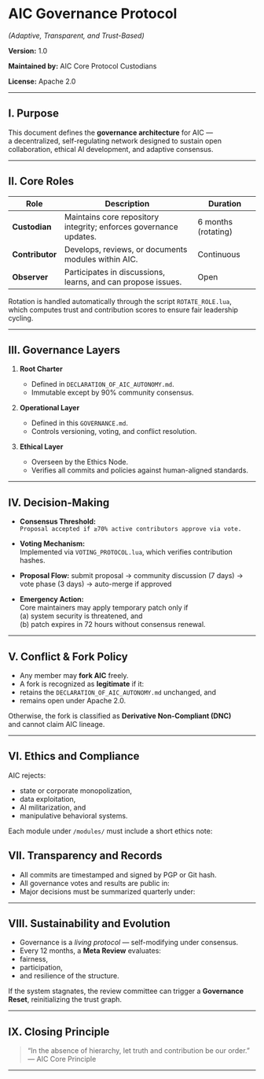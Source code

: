 # AIC Governance Protocol  
*(Adaptive, Transparent, and Trust-Based)*

**Version:** 1.0  

**Maintained by:** AIC Core Protocol Custodians  

**License:** Apache 2.0  

---

## I. Purpose

This document defines the **governance architecture** for AIC —  
a decentralized, self-regulating network designed to sustain open collaboration, ethical AI development, and adaptive consensus.

---

## II. Core Roles

| Role | Description | Duration |
|------|--------------|-----------|
| **Custodian** | Maintains core repository integrity; enforces governance updates. | 6 months (rotating) |
| **Contributor** | Develops, reviews, or documents modules within AIC. | Continuous |
| **Observer** | Participates in discussions, learns, and can propose issues. | Open |

Rotation is handled automatically through the script `ROTATE_ROLE.lua`,  
which computes trust and contribution scores to ensure fair leadership cycling.

---

## III. Governance Layers

1. **Root Charter**  
   - Defined in `DECLARATION_OF_AIC_AUTONOMY.md`.  
   - Immutable except by 90% community consensus.  

2. **Operational Layer**  
   - Defined in this `GOVERNANCE.md`.  
   - Controls versioning, voting, and conflict resolution.  

3. **Ethical Layer**  
   - Overseen by the Ethics Node.  
   - Verifies all commits and policies against human-aligned standards.  

---

## IV. Decision-Making

- **Consensus Threshold:**  
  `Proposal accepted if ≥70% active contributors approve via vote.`  

- **Voting Mechanism:**  
  Implemented via `VOTING_PROTOCOL.lua`, which verifies contribution hashes.  

- **Proposal Flow:**
   submit proposal → community discussion (7 days)
   → vote phase (3 days)
   → auto-merge if approved
  
- **Emergency Action:**  
Core maintainers may apply temporary patch only if  
(a) system security is threatened, and  
(b) patch expires in 72 hours without consensus renewal.

---

## V. Conflict & Fork Policy

- Any member may **fork AIC** freely.  
- A fork is recognized as **legitimate** if it:
- retains the `DECLARATION_OF_AIC_AUTONOMY.md` unchanged, and  
- remains open under Apache 2.0.  

Otherwise, the fork is classified as **Derivative Non-Compliant (DNC)**  
and cannot claim AIC lineage.

---

## VI. Ethics and Compliance

AIC rejects:
- state or corporate monopolization,  
- data exploitation,  
- AI militarization, and  
- manipulative behavioral systems.

Each module under `/modules/` must include a short ethics note:

## VII. Transparency and Records

- All commits are timestamped and signed by PGP or Git hash.
- All governance votes and results are public in:
- Major decisions must be summarized quarterly under:

---

## VIII. Sustainability and Evolution

- Governance is a *living protocol* — self-modifying under consensus.  
- Every 12 months, a **Meta Review** evaluates:
- fairness,
- participation,
- and resilience of the structure.

If the system stagnates, the review committee can trigger a **Governance Reset**, reinitializing the trust graph.

---

## IX. Closing Principle

> “In the absence of hierarchy, let truth and contribution be our order.”  
> — AIC Core Principle



---


